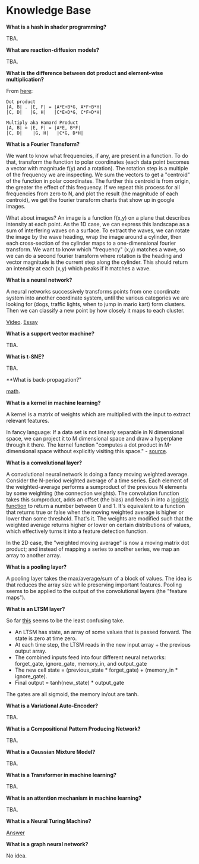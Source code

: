 # Knowledge Base

**What is a hash in shader programming?**

TBA.

**What are reaction-diffusion models?**

TBA.

**What is the difference between dot product and element-wise multiplication?**

From [here](https://stackoverflow.com/a/48201957):
```
Dot product
|A, B| . |E, F| = |A*E+B*G, A*F+B*H|
|C, D|   |G, H|   |C*E+D*G, C*F+D*H|

Multiply aka Hamard Product
|A, B| ⊙ |E, F| = |A*E, B*F|
|C, D|    |G, H|   |C*G, D*H|

```

**What is a Fourier Transform?**

We want to know what frequencies, if any, are present in a function. To do that, transform the function to polar coordinates (each data point becomes a vector with magnitude f(y) and a rotation). The rotation step is a multiple of the frequency we are inspecting. We sum the vectors to get a "centroid" of the function in polar coordinates. The further this centroid is from origin, the greater the effect of this frequency. If we repeat this process for all frequencies from zero to N, and plot the result (the magnitude of each centroid), we get the fourier transform charts that show up in google images. 

What about images? An image is a function f(x,y) on a plane that describes intensity at each point. As the 1D case, we can express this landscape as a sum of interfering waves on a surface. To extract the waves, we can rotate the image by the wave heading, wrap the image around a cylinder, then each cross-section of the cylinder maps to a one-dimensional fourier transform. We want to know which "frequency" (x,y) matches a wave, so we can do a second fourier transform where rotation is the heading and vector magnitude is the current step along the cylinder. This should return an intensity at each (x,y) which peaks if it matches a wave.

**What is a neural network?**

A neural networks successively transforms points from one coordinate system into another coordinate system, until the various categories we are looking for (dogs, traffic lights, when to jump in mario kart) form clusters. Then we can classify a new point by how closely it maps to each cluster. 

[Video](https://www.youtube.com/watch?v=UOvPeC8WOt8).
[Essay](http://colah.github.io/posts/2015-01-Visualizing-Representations/#neural-networks-transform-space)

**What is a support vector machine?**

TBA.

**What is t-SNE?**

TBA.

**What is back-propagation?"

[math](http://colah.github.io/posts/2015-08-Backprop/).

**What is a kernel in machine learning?**

A kernel is a matrix of weights which are multiplied with the input to extract relevant features. 

In fancy language: If a data set is not linearly separable in N dimensional space, we can project it to M dimensional space and draw a hyperplane through it there. The kernel function "computes a dot product in M-dimensional space without explicitly visiting this space." - [source](https://stats.stackexchange.com/questions/152897/how-to-intuitively-explain-what-a-kernel-is).

**What is a convolutional layer?**

A convolutional neural network is doing a fancy moving weighted average. Consider the N-period weighted average of a time series. Each element of the weighted-average performs a sumproduct of the previous N elements by some weighting (the connection weights). The convolution function takes this sumproduct, adds an offset (the bias) and feeds in into a [logistic function](https://en.wikipedia.org/wiki/Logistic_function) to return a number between 0 and 1. It's equivalent to a function that returns true or false when the moving weighted average is higher or lower than some threshold. That's it. The weights are modified such that the weighted average returns higher or lower on certain distributions of values, which effectively turns it into a feature detection function. 

In the 2D case, the "weighted moving average" is now a moving matrix dot product; and instead of mapping a series to another series, we map an array to another array. 

**What is a pooling layer?**

A pooling layer takes the max/average/sum of a block of values. The idea is that reduces the array size while preserving important features. Pooling seems to be applied to the output of the convolutional layers (the "feature maps"). 

**What is an LTSM layer?**

So far [this](https://tedfmyers.com/2019/03/09/machine-learning-long-short-term-memory-cells/) seems to be the least confusing take. 
- An LTSM has state, an array of some values that is passed forward. The state is zero at time zero. 
- At each time step, the LTSM reads in the new input array + the previous output array.
- The combined inputs feed into four different neural networks: forget_gate, ignore_gate, memory_in, and output_gate
- The new cell state = (previous_state * forget_gate) + (memory_in * ignore_gate). 
- Final output = tanh(new_state) * output_gate

The gates are all sigmoid, the memory in/out are tanh. 

**What is a Variational Auto-Encoder?**

TBA.

**What is a Compositional Pattern Producing Network?**

TBA.

**What is a Gaussian Mixture Model?**

TBA.

**What is a Transformer in machine learning?**

TBA.

**What is an attention mechanism in machine learning?**

TBA.

**What is a Neural Turing Machine?**

[Answer](https://rylanschaeffer.github.io/content/research/neural_turing_machine/main.html)

**What is a graph neural network?**

No idea.
